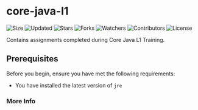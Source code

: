 # core-java-l1

![Size](https://img.shields.io/github/repo-size/2kabhishek/core-java-l1?style=plastic&color=0f0&label=Size)
![Updated](https://img.shields.io/github/last-commit/2kabhishek/core-java-l1?style=plastic&color=f00&label=Updated)
![Stars](https://img.shields.io/github/stars/2kabhishek/core-java-l1?style=plastic&color=ffc801&label=Stars)
![Forks](https://img.shields.io/github/forks/2kabhishek/core-java-l1?style=plastic&color=003cff&label=Forks)
![Watchers](https://img.shields.io/github/watchers/2kabhishek/core-java-l1?style=plastic&color=ff5500&label=Watchers)
![Contributors](https://img.shields.io/github/contributors/2kabhishek/core-java-l1?style=plastic&color=f0f&label=Contributors)
![License](https://img.shields.io/github/license/2kabhishek/core-java-l1?style=plastic&color=555&label=License)

Contains assignments completed during Core Java L1 Training.

## Prerequisites

Before you begin, ensure you have met the following requirements:

- You have installed the latest version of `jre`

### More Info

